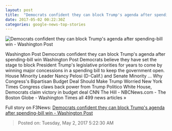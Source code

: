 ```yaml
---
layout: post
title:  "Democrats confident they can block Trump's agenda after spending-bill win - Washington Post"
date: 2017-05-02 00:22:30Z
categories: google-news-top-stories
---
```


![Democrats confident they can block Trump's agenda after spending-bill win - Washington Post](https://img.washingtonpost.com/rf/image_1484w/2010-2019/WashingtonPost/2017/05/02/National-Politics/Images/Botsford170501Trump14733.JPG)

Washington Post Democrats confident they can block Trump's agenda after spending-bill win Washington Post Democrats believe they have set the stage to block President Trump's legislative priorities for years to come by winning major concessions in a spending bill to keep the government open. House Minority Leader Nancy Pelosi (D-Calif.) and Senate Minority ... Why Congress's Bipartisan Budget Deal Should Make Trump Worried New York Times Congress claws back power from Trump Politico White House, Democrats claim victory in budget deal CNN The Hill - NBCNews.com - The Boston Globe - Washington Times all 499 news articles »


Full story on F3News: [Democrats confident they can block Trump's agenda after spending-bill win - Washington Post](http://www.f3nws.com/n/TQThEG)

> Posted on: Tuesday, May 2, 2017 5:22:30 AM
